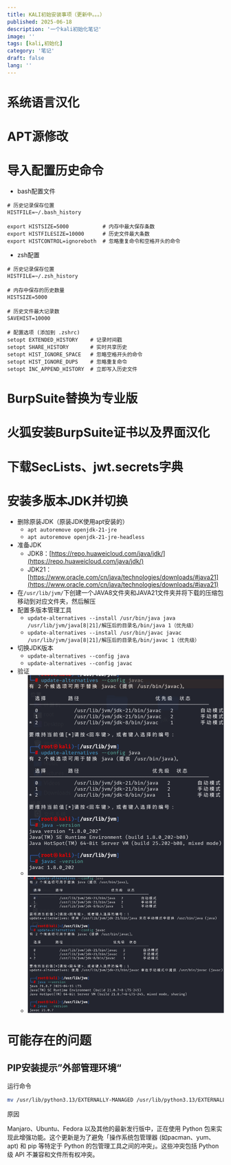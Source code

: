 ```yaml
---
title: KALI初始安装事项（更新中。。。）
published: 2025-06-18
description: '一个kali初始化笔记'
image: ''
tags: [kali,初始化]
category: '笔记'
draft: false 
lang: ''
---
```


# 系统语言汉化
# APT源修改
# 导入配置历史命令
+ bash配置文件

```shell
# 历史记录保存位置
HISTFILE=~/.bash_history

export HISTSIZE=5000           # 内存中最大保存条数
export HISTFILESIZE=10000      # 历史文件最大条数
export HISTCONTROL=ignoreboth  # 忽略重复命令和空格开头的命令
```

+ zsh配置

```shell
# 历史记录保存位置
HISTFILE=~/.zsh_history

# 内存中保存的历史数量
HISTSIZE=5000

# 历史文件最大记录数
SAVEHIST=10000

# 配置选项 (添加到 .zshrc)
setopt EXTENDED_HISTORY    # 记录时间戳
setopt SHARE_HISTORY       # 实时共享历史
setopt HIST_IGNORE_SPACE   # 忽略空格开头的命令
setopt HIST_IGNORE_DUPS    # 忽略重复命令
setopt INC_APPEND_HISTORY  # 立即写入历史文件
```

# BurpSuite替换为专业版
# 火狐安装BurpSuite证书以及界面汉化
# 下载SecLists、jwt.secrets字典
# 安装多版本JDK并切换
+ 删除原装JDK（原装JDK使用apt安装的）
    - `apt autoremove openjdk-21-jre`
    - `apt autoremove openjdk-21-jre-headless`
+ 准备JDK
    - JDK8：[https://repo.huaweicloud.com/java/jdk/](https://repo.huaweicloud.com/java/jdk/)
    - JDK21：[https://www.oracle.com/cn/java/technologies/downloads/#java21](https://www.oracle.com/cn/java/technologies/downloads/#java21)
+ 在`/usr/lib/jvm/`下创建一个JAVA8文件夹和JAVA21文件夹并将下载的压缩包移动到对应文件夹，然后解压
+ 配置多版本管理工具
    - `update-alternatives --install /usr/bin/java java /usr/lib/jvm/java[8|21]/解压后的目录名/bin/java 1（优先级）`
    - `update-alternatives --install /usr/bin/javac javac /usr/lib/jvm/java[8|21]/解压后的目录名/bin/javac 1（优先级）`
+ 切换JDK版本
    - `update-alternatives --config java`
    - `update-alternatives --config javac`
+ 验证
    - ![image-20250618120341732](./assets/image-20250618120341732.png)
    - ![image-20250618120429680](./assets/image-20250618120429680.png)

# 可能存在的问题

## PIP安装提示”外部管理环境“

运行命令

```bash
mv /usr/lib/python3.13/EXTERNALLY-MANAGED /usr/lib/python3.13/EXTERNALLY-MANAGED.bak
```

原因

Manjaro、Ubuntu、Fedora 以及其他的最新发行版中，正在使用 Python 包来实现此增强功能。这个更新是为了避免「操作系统包管理器 (如pacman、yum、apt) 和 pip 等特定于 Python 的包管理工具之间的冲突」。这些冲突包括 Python 级 API 不兼容和文件所有权冲突。
